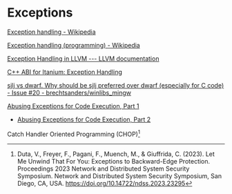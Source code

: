 # Exceptions
[Exception handling - Wikipedia](https://en.wikipedia.org/wiki/Exception_handling)

[Exception handling (programming) - Wikipedia](https://en.wikipedia.org/wiki/Exception_handling_(programming))

[Exception Handling in LLVM --- LLVM documentation](https://llvm.org/docs/ExceptionHandling.html)

[C++ ABI for Itanium: Exception Handling](https://itanium-cxx-abi.github.io/cxx-abi/abi-eh.html)

[sjlj vs dwarf. Why should be sjlj preferred over dwarf (especially for C code) - Issue #20 - brechtsanders/winlibs\_mingw](https://github.com/brechtsanders/winlibs_mingw/issues/20)

[Abusing Exceptions for Code Execution, Part 1](https://billdemirkapi.me/exception-oriented-programming-abusing-exceptions-for-code-execution-part-1/)
- [Abusing Exceptions for Code Execution, Part 2](https://billdemirkapi.me/abusing-exceptions-for-code-execution-part-2/)

Catch Handler Oriented Programming (CHOP)[^dutaLetMeUnwind2023]


[^dutaLetMeUnwind2023]: Duta, V., Freyer, F., Pagani, F., Muench, M., & Giuffrida, C. (2023). Let Me Unwind That For You: Exceptions to Backward-Edge Protection. Proceedings 2023 Network and Distributed System Security Symposium. Network and Distributed System Security Symposium, San Diego, CA, USA. https://doi.org/10.14722/ndss.2023.23295
